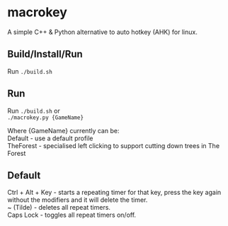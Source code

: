 # macrokey
A simple C++ & Python alternative to auto hotkey (AHK) for linux. 

## Build/Install/Run
Run ```./build.sh```

## Run
Run ```./build.sh```
or  
```./macrokey.py {GameName}```

Where {GameName} currently can be:  
Default - use a default profile  
TheForest - specialised left clicking to support cutting down trees in The Forest  

## Default
Ctrl + Alt + Key - starts a repeating timer for that key, press the key again without the modifiers and it will delete the timer.  
~ (Tilde) - deletes all repeat timers.  
Caps Lock - toggles all repeat timers on/off.  